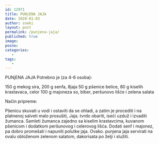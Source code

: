 ```yaml
---
id: 12971
title: PUNjENA JAJA
date: 2020-01-03
author: sneki
layout: post
permalink: /punjena-jaja/
published: true
image: 
posno: 
categories:
   -
tags:
   -
---
```

 
PUNjENA JAJA
Potrebno je (za 4-6 osoba):

150 g mekog sira,
200 g senfa,
8jaja
50 g pšenice belice,
80 g kiselih krastavaca,
celor
100 g majoneza
so,
biber,
peršunovo lišće
i zelena salata

Način pripreme:

Pšenicu skuvati u vodi i ostaviti da se ohladi, a zatim
je procediti i na platnenoj salveti malo prosušiti, Jaja.
tvrdo obariti, iseći uzduž i izvaditi žumanca. Samleti
žumanca zajedno sa kiselim krastavcima, kuvanom pšenicom
i dodatkom peršunovog i celerovog lišća. Dodati senf i
majonez, pa dobro promešati i napuniti polutke jaja. Ovako.
punjena jaja servirati na ovalu obloženom zelenom salatom,
dakorisata po želji i služiti.


  

